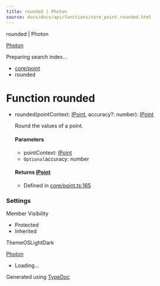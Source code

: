 ```yaml
---
title: rounded | Photon
source: docs/docs/api/functions/core_point.rounded.html
---
```


rounded | Photon

[Photon](../index.html)




Preparing search index...

* [core/point](../modules/core_point.html)
* rounded

# Function rounded

* rounded(pointContext: [IPoint](../interfaces/core_schema.IPoint.html), accuracy?: number): [IPoint](../interfaces/core_schema.IPoint.html)

  Round the values of a point.

  #### Parameters

  + pointContext: [IPoint](../interfaces/core_schema.IPoint.html)
  + `Optional`accuracy: number

  #### Returns [IPoint](../interfaces/core_schema.IPoint.html)

  + Defined in [core/point.ts:165](https://github.com/mwhite454/photon/blob/main/packages/photon/src/core/point.ts#L165)

### Settings

Member Visibility

* Protected
* Inherited

ThemeOSLightDark

[Photon](../index.html)

* Loading...

Generated using [TypeDoc](https://typedoc.org/)
